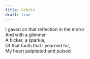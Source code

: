 ```yaml
---
title: Orbits
draft: true
---
```


I gaved on that reflection in the mirror\
And with a glimmer\
A flicker, a sparkle,\
Of that fauth that I yearned for,\
My heart palpitated and pulsed
